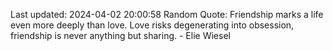 Last updated: 2024-04-02 20:00:58
Random Quote: Friendship marks a life even more deeply than love. Love risks degenerating into obsession, friendship is never anything but sharing. - Elie Wiesel